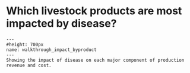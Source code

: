 # Which livestock products are most impacted by disease?

```{figure} ../Images/walkthrough_impact_byproduct.png
---
#height: 700px
name: walkthrough_impact_byproduct
---
Showing the impact of disease on each major component of production revenue and cost.
```
